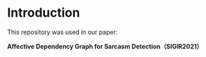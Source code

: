# Introduction
This repository was used in our paper:  
  
**Affective Dependency Graph for Sarcasm Detection（SIGIR2021）**


